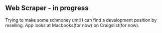 ## Web Scraper - in progress

Trying to make some schmoney until I can find a development position by reselling. App looks at Macbooks(for now) on Craigslist(for now).

